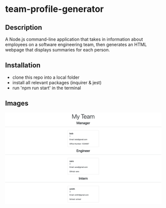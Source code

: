 # team-profile-generator

## Description

A Node.js command-line application that takes in information about employees on a software engineering team, then generates an HTML webpage that displays summaries for each person.

## Installation

- clone this repo into a local folder
- install all relevant packages (inquirer & jest)
- run 'npm run start' in the terminal

## Images

<img src ='./images/team generator.png' alt='Picture of example HTML file with team'>
